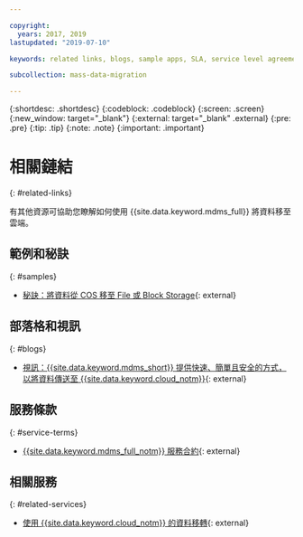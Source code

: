 ```yaml
---

copyright:
  years: 2017, 2019
lastupdated: "2019-07-10"

keywords: related links, blogs, sample apps, SLA, service level agreement

subcollection: mass-data-migration

---
```


{:shortdesc: .shortdesc}
{:codeblock: .codeblock}
{:screen: .screen}
{:new_window: target="_blank"}
{:external: target="_blank" .external}
{:pre: .pre}
{:tip: .tip}
{:note: .note}
{:important: .important}

# 相關鏈結
{: #related-links}

有其他資源可協助您瞭解如何使用 {{site.data.keyword.mdms_full}} 將資料移至雲端。

## 範例和秘訣
{: #samples}

- [秘訣：將資料從 COS 移至 File 或 Block Storage](https://developer.ibm.com/recipes/tutorials/moving-data-from-cos-to-file-or-block-storage/){: external}

## 部落格和視訊
{: #blogs}

- [視訊：{{site.data.keyword.mdms_short}} 提供快速、簡單且安全的方式，以將資料傳送至 {{site.data.keyword.cloud_notm}}](https://www.youtube.com/watch?v=eNSlUoswvss){: external}

## 服務條款
{: #service-terms}

- [{{site.data.keyword.mdms_full_notm}} 服務合約](https://{DomainName}/mdms/terms/USMassDataMigrationServicesAgreementMay2018.pdf){: external}

## 相關服務
{: #related-services}

- [使用 {{site.data.keyword.cloud_notm}} 的資料移轉](https://www.ibm.com/cloud/data-migration){: external}

